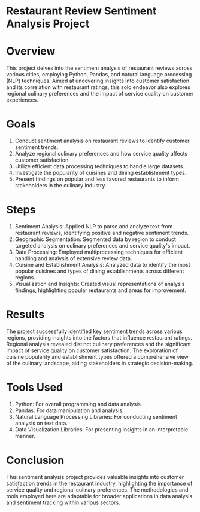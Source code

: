 # Restaurant Review Sentiment Analysis Project

# Overview
This project delves into the sentiment analysis of restaurant reviews across various cities, employing Python, Pandas, and natural language processing (NLP) techniques. Aimed at uncovering insights into customer satisfaction and its correlation with restaurant ratings, this solo endeavor also explores regional culinary preferences and the impact of service quality on customer experiences.

# Goals
1) Conduct sentiment analysis on restaurant reviews to identify customer sentiment trends.
2) Analyze regional culinary preferences and how service quality affects customer satisfaction.
3) Utilize efficient data processing techniques to handle large datasets.
4) Investigate the popularity of cuisines and dining establishment types.
5) Present findings on popular and less favored restaurants to inform stakeholders in the culinary industry.

# Steps
1) Sentiment Analysis: Applied NLP to parse and analyze text from restaurant reviews, identifying positive and negative sentiment trends.
2) Geographic Segmentation: Segmented data by region to conduct targeted analysis on culinary preferences and service quality's impact.
3) Data Processing: Employed multiprocessing techniques for efficient handling and analysis of extensive review data.
4) Cuisine and Establishment Analysis: Analyzed data to identify the most popular cuisines and types of dining establishments across different regions.
5) Visualization and Insights: Created visual representations of analysis findings, highlighting popular restaurants and areas for improvement.

# Results
The project successfully identified key sentiment trends across various regions, providing insights into the factors that influence restaurant ratings. Regional analysis revealed distinct culinary preferences and the significant impact of service quality on customer satisfaction. The exploration of cuisine popularity and establishment types offered a comprehensive view of the culinary landscape, aiding stakeholders in strategic decision-making.

# Tools Used
1) Python: For overall programming and data analysis.
2) Pandas: For data manipulation and analysis.
3) Natural Language Processing Libraries: For conducting sentiment analysis on text data.
4) Data Visualization Libraries: For presenting insights in an interpretable manner.

# Conclusion
This sentiment analysis project provides valuable insights into customer satisfaction trends in the restaurant industry, highlighting the importance of service quality and regional culinary preferences. The methodologies and tools employed here are adaptable for broader applications in data analysis and sentiment tracking within various sectors.
